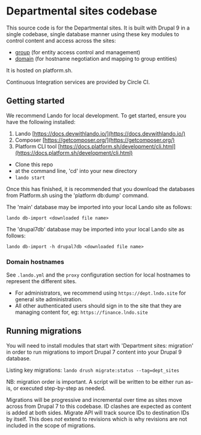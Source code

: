 # Departmental sites codebase

This source code is for the Departmental sites. It is built with Drupal 9 in a single codebase, single database manner using these key modules to control content and access across the sites:

* [group](https://www.drupal.org/project/group) (for entity access control and management)
* [domain](https://www.drupal.org/project/domain) (for hostname negotiation and mapping to group entities)

It is hosted on platform.sh.

Continuous Integration services are provided by Circle CI.

## Getting started

We recommend Lando for local development. To get started, ensure you have the following installed:

1. Lando [https://docs.devwithlando.io/](https://docs.devwithlando.io/)
2. Composer [https://getcomposer.org/](https://getcomposer.org/)
3. Platform CLI tool [https://docs.platform.sh/development/cli.html](https://docs.platform.sh/development/cli.html)

- Clone this repo
- at the command line, 'cd' into your new directory
- `lando start`

Once this has finished, it is recommended that you download the databases from Platform.sh using the 'platform db:dump'
command.

The 'main' database may be imported into your local Lando site as follows:

  `lando db-import <downloaded file name>`

The 'drupal7db' database may be imported into your local Lando site as follows:

  `lando db-import -h drupal7db <downloaded file name>`

### Domain hostnames

See `.lando.yml` and the `proxy` configuration section for local hostnames to represent the different sites.

* For administrators, we recommend using `https://dept.lndo.site` for general site administration.
* All other authenticated users should sign in to the site that they are managing content for, eg: `https://finance.lndo.site`

## Running migrations

You will need to install modules that start with 'Department sites: migration' in order to run migrations to import Drupal 7
content into your Drupal 9 database.

Listing key migrations: `lando drush migrate:status --tag=dept_sites`

NB: migration order is important. A script will be written to be either run as-is, or executed step-by-step as needed.

Migrations will be progressive and incremental over time as sites move across from Drupal 7 to this codebase. ID clashes are expected as content is added at both sides. Migrate API will track source IDs to destination IDs by itself. This does *not* extend to revisions which is why revisions are not included in the scope of migrations.
